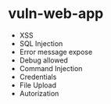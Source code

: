 # vuln-web-app

- XSS
- SQL Injection
- Error message expose
- Debug allowed 
- Command Injection
- Credentials
- File Upload
- Autorization